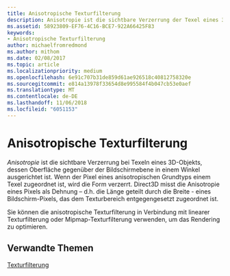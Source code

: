 ```yaml
---
title: Anisotropische Texturfilterung
description: Anisotropie ist die sichtbare Verzerrung der Texel eines 3D-Objekts, dessen Oberfläche gegenüber der Bildschirmebene in einem Winkel ausgerichtet ist. Wenn der Pixel eines anisotropischen Grundtyps einem Texel zugeordnet ist, wird die Form verzerrt.
ms.assetid: 58923809-EF76-4C16-BCE7-922A66425F83
keywords:
- Anisotropische Texturfilterung
author: michaelfromredmond
ms.author: mithom
ms.date: 02/08/2017
ms.topic: article
ms.localizationpriority: medium
ms.openlocfilehash: 6e91c707b31de859d61ae926518c40812758320e
ms.sourcegitcommit: e814a13978f33654d8e995584f4b047cb53e0aef
ms.translationtype: MT
ms.contentlocale: de-DE
ms.lasthandoff: 11/06/2018
ms.locfileid: "6051153"
---
```

# <a name="anisotropic-texture-filtering"></a>Anisotropische Texturfilterung


*Anisotropie* ist die sichtbare Verzerrung bei Texeln eines 3D-Objekts, dessen Oberfläche gegenüber der Bildschirmebene in einem Winkel ausgerichtet ist. Wenn der Pixel eines anisotropischen Grundtyps einem Texel zugeordnet ist, wird die Form verzerrt. Direct3D misst die Anisotropie eines Pixels als Dehnung – d.h. die Länge geteilt durch die Breite - eines Bildschirm-Pixels, das dem Texturbereich entgegengesetzt zugeordnet ist.

Sie können die anisotropische Texturfilterung in Verbindung mit linearer Texturfilterung oder Mipmap-Texturfilterung verwenden, um das Rendering zu optimieren.

## <a name="span-idrelated-topicsspanrelated-topics"></a><span id="related-topics"></span>Verwandte Themen


[Texturfilterung](texture-filtering.md)

 

 




